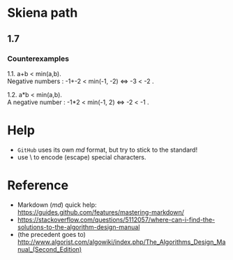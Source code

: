 # **Skiena** path

## 1.7

### Counterexamples 

1.1. a+b < min(a,b).    
        Negative numbers : -1+-2 < min(-1, -2) <=> -3 < -2 .

1.2. a\*b < min(a,b).    
        A negative number : -1\*2 < min(-1, 2) <=> -2 < -1 .

# Help
- `GitHub` uses its own *md* format, but try to stick to the standard!
- use \\ to encode (escape) special characters.

# Reference
- Markdown (*md*) quick help: https://guides.github.com/features/mastering-markdown/
- https://stackoverflow.com/questions/5112057/where-can-i-find-the-solutions-to-the-algorithm-design-manual
- (the precedent goes to) http://www.algorist.com/algowiki/index.php/The_Algorithms_Design_Manual_(Second_Edition)